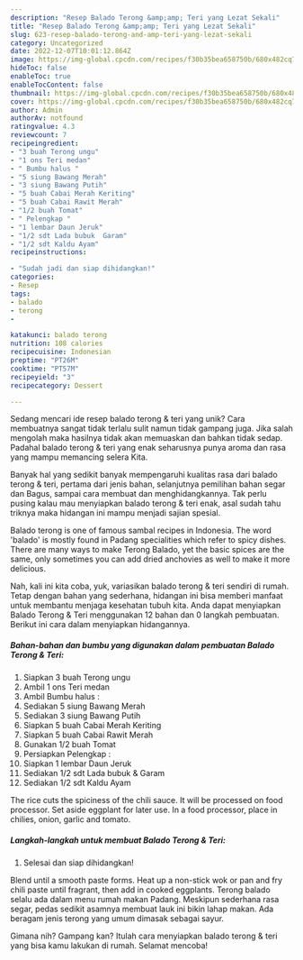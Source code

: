 ```yaml
---
description: "Resep Balado Terong &amp;amp; Teri yang Lezat Sekali"
title: "Resep Balado Terong &amp;amp; Teri yang Lezat Sekali"
slug: 623-resep-balado-terong-and-amp-teri-yang-lezat-sekali
category: Uncategorized
date: 2022-12-07T10:01:12.864Z
image: https://img-global.cpcdn.com/recipes/f30b35bea658750b/680x482cq70/balado-terong-teri-foto-resep-utama.jpg
hideToc: false
enableToc: true
enableTocContent: false
thumbnail: https://img-global.cpcdn.com/recipes/f30b35bea658750b/680x482cq70/balado-terong-teri-foto-resep-utama.jpg
cover: https://img-global.cpcdn.com/recipes/f30b35bea658750b/680x482cq70/balado-terong-teri-foto-resep-utama.jpg
author: Admin
authorAv: notfound
ratingvalue: 4.3
reviewcount: 7
recipeingredient:
- "3 buah Terong ungu"
- "1 ons Teri medan"
- " Bumbu halus "
- "5 siung Bawang Merah"
- "3 siung Bawang Putih"
- "5 buah Cabai Merah Keriting"
- "5 buah Cabai Rawit Merah"
- "1/2 buah Tomat"
- " Pelengkap "
- "1 lembar Daun Jeruk"
- "1/2 sdt Lada bubuk  Garam"
- "1/2 sdt Kaldu Ayam"
recipeinstructions:

- "Sudah jadi dan siap dihidangkan!"
categories:
- Resep
tags:
- balado
- terong
- 

katakunci: balado terong  
nutrition: 108 calories
recipecuisine: Indonesian
preptime: "PT26M"
cooktime: "PT57M"
recipeyield: "3"
recipecategory: Dessert

---
```





Sedang mencari ide resep balado terong &amp; teri yang unik? Cara membuatnya sangat tidak terlalu sulit namun tidak gampang juga. Jika salah mengolah maka hasilnya tidak akan memuaskan dan bahkan tidak sedap. Padahal balado terong &amp; teri yang enak seharusnya punya aroma dan rasa yang mampu memancing selera Kita.





Banyak hal yang sedikit banyak mempengaruhi kualitas rasa dari balado terong &amp; teri, pertama dari jenis bahan, selanjutnya pemilihan bahan segar dan Bagus, sampai cara membuat dan menghidangkannya. Tak perlu pusing kalau mau menyiapkan balado terong &amp; teri enak,      asal sudah tahu triknya maka hidangan ini mampu menjadi sajian spesial.














Balado terong is one of famous sambal recipes in Indonesia. The word &#39;balado&#39; is mostly found in Padang specialities which refer to spicy dishes. There are many ways to make Terong Balado, yet the basic spices are the same, only sometimes you can add dried anchovies as well to make it more delicious.






Nah, kali ini kita coba, yuk, variasikan balado terong &amp; teri sendiri di rumah. Tetap dengan bahan yang sederhana, hidangan ini bisa memberi manfaat untuk membantu menjaga kesehatan tubuh kita. Anda dapat menyiapkan Balado Terong &amp; Teri menggunakan 12 bahan dan 0 langkah pembuatan. Berikut ini cara dalam menyiapkan hidangannya.

<!--inarticleads1-->

##### Bahan-bahan dan bumbu yang digunakan dalam pembuatan Balado Terong &amp; Teri:

1. Siapkan 3 buah Terong ungu
1. Ambil 1 ons Teri medan
1. Ambil  Bumbu halus :
1. Sediakan 5 siung Bawang Merah
1. Sediakan 3 siung Bawang Putih
1. Siapkan 5 buah Cabai Merah Keriting
1. Siapkan 5 buah Cabai Rawit Merah
1. Gunakan 1/2 buah Tomat
1. Persiapkan  Pelengkap :
1. Siapkan 1 lembar Daun Jeruk
1. Sediakan 1/2 sdt Lada bubuk &amp; Garam
1. Sediakan 1/2 sdt Kaldu Ayam


The rice cuts the spiciness of the chili sauce. It will be processed on food processor. Set aside eggplant for later use. In a food processor, place in chilies, onion, garlic and tomato. 

<!--inarticleads2-->

##### Langkah-langkah untuk membuat Balado Terong &amp; Teri:


1. Selesai dan siap dihidangkan!

Blend until a smooth paste forms. Heat up a non-stick wok or pan and fry chili paste until fragrant, then add in cooked eggplants. Terong balado selalu ada dalam menu rumah makan Padang. Meskipun sederhana rasa segar, pedas sedikit asamnya membuat lauk ini bikin lahap makan. Ada beragam jenis terong yang umum dimasak sebagai sayur. 

Gimana nih? Gampang kan? Itulah cara menyiapkan balado terong &amp; teri yang bisa kamu lakukan di rumah. Selamat mencoba!
